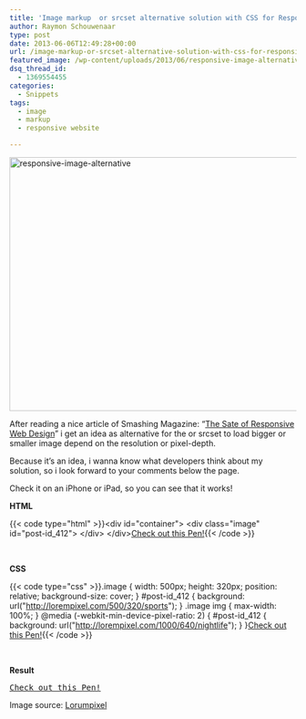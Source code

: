 ```yaml
---
title: 'Image markup  or srcset alternative solution with CSS for Responsive Image'
author: Raymon Schouwenaar
type: post
date: 2013-06-06T12:49:28+00:00
url: /image-markup-or-srcset-alternative-solution-with-css-for-responsive-image/
featured_image: /wp-content/uploads/2013/06/responsive-image-alternative-825x510.jpg
dsq_thread_id:
  - 1369554455
categories:
  - Snippets
tags:
  - image
  - markup
  - responsive website

---
```

<img src="https://i2.wp.com/raymonschouwenaar.raymons.webfactional.com/wp-content/uploads/2013/06/responsive-image-alternative.jpg?resize=700%2C445" alt="responsive-image-alternative" width="700" height="445" class="alignnone size-full wp-image-1023" srcset="https://i2.wp.com/www.raymonschouwenaar.nl/wp-content/uploads/2013/06/responsive-image-alternative.jpg?w=1127&ssl=1 1127w, https://i2.wp.com/www.raymonschouwenaar.nl/wp-content/uploads/2013/06/responsive-image-alternative.jpg?resize=300%2C191&ssl=1 300w, https://i2.wp.com/www.raymonschouwenaar.nl/wp-content/uploads/2013/06/responsive-image-alternative.jpg?resize=1024%2C651&ssl=1 1024w" sizes="(max-width: 767px) 89vw, (max-width: 1000px) 54vw, (max-width: 1071px) 543px, 580px" data-recalc-dims="1" />

After reading a nice article of Smashing Magazine: &#8220;<a href="http://mobile.smashingmagazine.com/2013/05/29/the-state-of-responsive-web-design/" target="_blank">The Sate of Responsive Web Design</a>&#8221; i get an idea as alternative for the <picture> or srcset to load bigger or smaller image depend on the resolution or pixel-depth.

Because it&#8217;s an idea, i wanna know what developers think about my solution, so i look forward to your comments below the page.

Check it on an iPhone or iPad, so you can see that it works!

**HTML**

{{< code type="html" >}}&lt;div id="container"&gt;
    &lt;div class="image" id="post-id_412"&gt;
    &lt;/div&gt;
&lt;/div&gt;</code><a href="http://codepen.io/rsschouwenaar/pen/eofvu">Check out this Pen!</a>{{< /code >}}



&nbsp;

**CSS**

{{< code type="css" >}}.image {
    width: 500px; height: 320px;
    position: relative;
  background-size: cover;
}
#post-id_412 {
    background: url("http://lorempixel.com/500/320/sports");
}
.image img {
  max-width: 100%;
}
@media (-webkit-min-device-pixel-ratio: 2) {
   #post-id_412 {
      background: url("http://lorempixel.com/1000/640/nightlife");
    }
}</code><a href="http://codepen.io/rsschouwenaar/pen/eofvu">Check out this Pen!</a>{{< /code >}}



&nbsp;

**Result**

<pre class="codepen" data-height="300" data-type="result" data-href="eofvu" data-user="rsschouwenaar" data-safe="true"><code></code><a href="http://codepen.io/rsschouwenaar/pen/eofvu">Check out this Pen!</a></pre>



Image source: <a href="http://lorempixel.com/" target="_blank">Lorumpixel</a>
